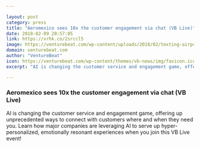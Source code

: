 ```yaml
---

layout: post
category: press
title: "Aeromexico sees 10x the customer engagement via chat (VB Live)"
date: 2018-02-09 20:57:05
link: https://vrhk.co/2srccl5
image: https://venturebeat.com/wp-content/uploads/2018/02/texting-airport-shutterstock_518464819.jpg?fit=780%2C520&strip=all
domain: venturebeat.com
author: "VentureBeat"
icon: https://venturebeat.com/wp-content/themes/vb-news/img/favicon.ico
excerpt: "AI is changing the customer service and engagement game, offering up unprecedented ways to connect with customers where and when they need you. Learn how major companies are leveraging AI to serve up hyper-personalized, emotionally resonant experiences when you join this VB Live event!"

---
```


### Aeromexico sees 10x the customer engagement via chat (VB Live)

AI is changing the customer service and engagement game, offering up unprecedented ways to connect with customers where and when they need you. Learn how major companies are leveraging AI to serve up hyper-personalized, emotionally resonant experiences when you join this VB Live event!